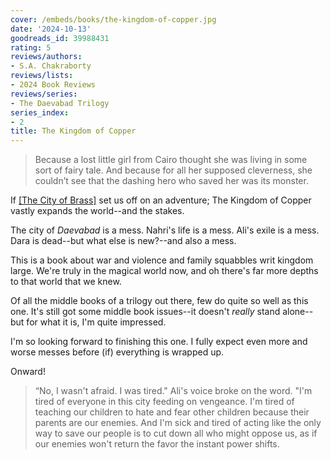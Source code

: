 ```yaml
---
cover: /embeds/books/the-kingdom-of-copper.jpg
date: '2024-10-13'
goodreads_id: 39988431
rating: 5
reviews/authors:
- S.A. Chakraborty
reviews/lists:
- 2024 Book Reviews
reviews/series:
- The Daevabad Trilogy
series_index:
- 2
title: The Kingdom of Copper
---
```

> Because a lost little girl from Cairo thought she was living in some sort of fairy tale. And because for all her supposed cleverness, she couldn’t see that the dashing hero who saved her was its monster.

If [[The City of Brass]]() set us off on an adventure; The Kingdom of Copper vastly expands the world--and the stakes. 

The city of *Daevabad* is a mess. Nahri's life is a mess. Ali's exile is a mess. Dara is dead--but what else is new?--and also a mess. 

This is a book about war and violence and family squabbles writ kingdom large. We're truly in the magical world now, and oh there's far more depths to that world that we knew. 

Of all the middle books of a trilogy out there, few do quite so well as this one. It's still got some middle book issues--it doesn't *really* stand alone--but for what it is, I'm quite impressed. 

I'm so looking forward to finishing this one. I fully expect even more and worse messes before (if) everything is wrapped up. 

Onward!

> “No, I wasn't afraid. I was tired." Ali's voice broke on the word. "I'm tired of everyone in this city feeding on vengeance. I'm tired of teaching our children to hate and fear other children because their parents are our enemies. And I'm sick and tired of acting like the only way to save our people is to cut down all who might oppose us, as if our enemies won't return the favor the instant power shifts.


<!--more-->